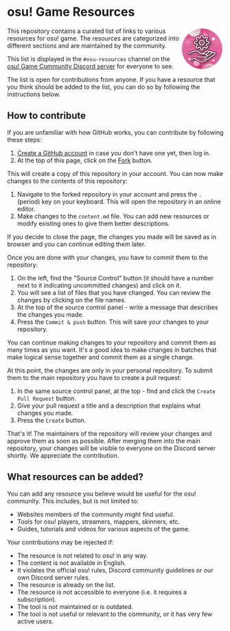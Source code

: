 # osu! Game Resources

<img align="right" width="100" height="100" src="./logo.png">

This repository contains a curated list of links to various resources for osu! game. The resources are categorized into different sections and are maintained by the community.

This list is displayed in the `#osu-resources` channel on the [osu! Game Community Discord server](https://discord.gg/osu) for everyone to see.

The list is open for contributions from anyone. If you have a resource that you think should be added to the list, you can do so by following the instructions below.

## How to contribute

If you are unfamiliar with how GitHub works, you can contribute by following these steps:

1. [Create a GitHub account](https://github.com/signup) in case you don't have one yet, then log in.
2. At the top of this page, click on the [Fork](https://github.com/osucord/resources/fork) button.

This will create a copy of this repository in your account. You can now make changes to the contents of this repository:

1. Navigate to the forked repository in your account and press the `.` (period) key on your keyboard. This will open the repository in an online editor.
2. Make changes to the `content.md` file. You can add new resources or modify existing ones to give them better descriptions.

If you decide to close the page, the changes you made will be saved as in browser and you can continue editing them later.

Once you are done with your changes, you have to commit them to the repository:

1. On the left, find the "Source Control" button (it should have a number next to it indicating uncommitted changes) and click on it.
2. You will see a list of files that you have changed. You can review the changes by clicking on the file names.
3. At the top of the source control panel - write a message that describes the changes you made.
4. Press the `Commit & push` button. This will save your changes to your repository.

You can continue making changes to your repository and commit them as many times as you want. It's a good idea to make changes in batches that make logical sense together and commit them as a single change.

At this point, the changes are only in your personal repository. To submit them to the main repository you have to create a pull request:

1. In the same source control panel, at the top - find and click the `Create Pull Request` button.
2. Give your pull request a title and a description that explains what changes you made.
3. Press the `Create` button.

That's it! The maintainers of the repository will review your changes and approve them as soon as possible. After merging them into the main repository, your changes will be visible to everyone on the Discord server shortly. We appreciate the contribution.

## What resources can be added?

You can add any resource you believe would be useful for the osu! community. This includes, but is not limited to:
- Websites members of the community might find useful.
- Tools for osu! players, streamers, mappers, skinners, etc.
- Guides, tutorials and videos for various aspects of the game.

Your contributions may be rejected if:
- The resource is not related to osu! in any way.
- The content is not available in English.
- It violates the official osu! rules, Discord community guidelines or our own Discord server rules.
- The resource is already on the list.
- The resource is not accessible to everyone (i.e. it requires a subscription).
- The tool is not maintained or is outdated.
- The tool is not useful or relevant to the community, or it has very few active users.
